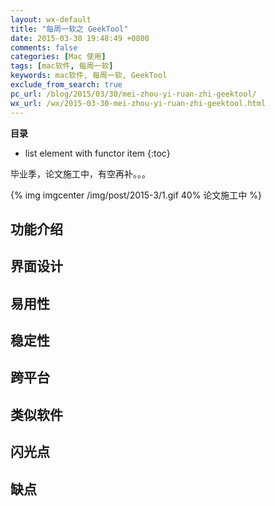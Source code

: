```yaml
---
layout: wx-default
title: "每周一软之 GeekTool"
date: 2015-03-30 19:48:49 +0800
comments: false
categories: [Mac 使用]
tags: [mac软件, 每周一软]
keywords: mac软件, 每周一软, GeekTool
exclude_from_search: true
pc_url: /blog/2015/03/30/mei-zhou-yi-ruan-zhi-geektool/
wx_url: /wx/2015-03-30-mei-zhou-yi-ruan-zhi-geektool.html
---
```


__目录__

* list element with functor item
{:toc}

<!-- excerpt start -->

毕业季，论文施工中，有空再补。。。

{% img imgcenter /img/post/2015-3/1.gif 40% 论文施工中 %}

<!-- excerpt end -->

## 功能介绍

## 界面设计

## 易用性

## 稳定性

## 跨平台

## 类似软件

## 闪光点

## 缺点